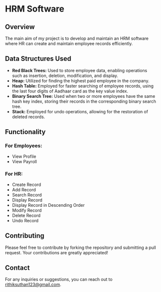 # HRM Software

## Overview
The main aim of my project is to develop and maintain an HRM software where HR can create and maintain employee records efficiently.

## Data Structures Used
- **Red Black Trees:** Used to store employee data, enabling operations such as insertion, deletion, modification, and display.
- **Heap:** Utilized for finding the highest paid employee in the company.
- **Hash Table:** Employed for faster searching of employee records, using the last four digits of Aadhaar card as the key value index.
- **Binary Search Tree:** Used when two or more employees have the same hash key index, storing their records in the corresponding binary search tree.
- **Stack:** Employed for undo operations, allowing for the restoration of deleted records.

## Functionality
### For Employees:
- View Profile
- View Payroll

### For HR:
- Create Record
- Add Record
- Search Record
- Display Record
- Display Record in Descending Order
- Modify Record
- Delete Record
- Undo Record

## Contributing
Please feel free to contribute by forking the repository and submitting a pull request. Your contributions are greatly appreciated!

## Contact
For any inquiries or suggestions, you can reach out to [rithiksuthan123@gmail.com](mailto:rithiksuthan123@gmail.com).
